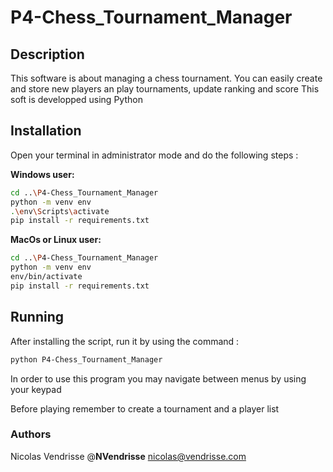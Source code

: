 # P4-Chess_Tournament_Manager
## Description
This software is about managing a chess tournament.
You can easily create and store new players an play tournaments, update ranking and score
This soft is developped using Python
## Installation
Open your terminal in administrator mode and do the following steps :

**Windows user:**
```bash
cd ..\P4-Chess_Tournament_Manager
python -m venv env
.\env\Scripts\activate
pip install -r requirements.txt
```

**MacOs or Linux user:**
```bash
cd ..\P4-Chess_Tournament_Manager
python -m venv env
env/bin/activate
pip install -r requirements.txt
```
## Running
After installing the script, run it by using the command :
```bash
python P4-Chess_Tournament_Manager
```

In order to use this program you may navigate between menus by using your keypad

Before playing remember to create a tournament and a player list
### Authors
Nicolas Vendrisse @**NVendrisse**
nicolas@vendrisse.com
